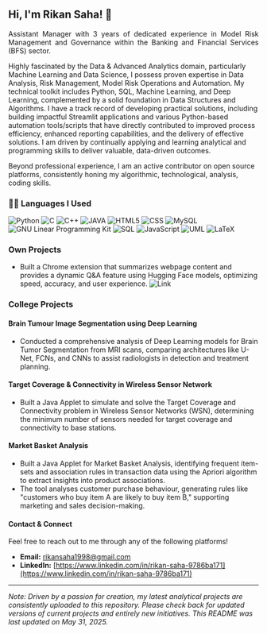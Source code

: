 ## Hi, I'm Rikan Saha! 👋
<p align="justify"> 
  Assistant Manager with 3 years of dedicated experience in Model Risk Management and Governance within the Banking and Financial Services (BFS) sector.

Highly fascinated by the Data & Advanced Analytics domain, particularly Machine Learning and Data Science, I possess proven expertise in Data Analysis, Risk Management, Model Risk Operations and Automation. My technical toolkit includes Python, SQL, Machine Learning, and Deep Learning, complemented by a solid foundation in Data Structures and Algorithms. I have a track record of developing practical solutions, including building impactful Streamlit applications and various Python-based automation tools/scripts that have directly contributed to improved process efficiency, enhanced reporting capabilities, and the delivery of effective solutions. I am driven by continually applying and learning analytical and programming skills to deliver valuable, data-driven outcomes. 

Beyond professional experience, I am an active contributor on open source platforms, consistently honing my algorithmic, technological, analysis, coding skills.

</p>

### 👨‍💻 Languages I Used
<!--START_SECTION:colourise-->
<p align=center>
  
![Python](https://img.shields.io/badge/-Python-3776AB?style=for-the-badge&logo=python&logoColor=white)
![C](https://img.shields.io/badge/-C-007ACC?style=for-the-badge&logo=C&logoColor=white)
![C++](https://img.shields.io/badge/-C++-00599C?style=for-the-badge&logo=c%2b%2b&logoColor=white)
![JAVA](https://img.shields.io/badge/-JAVA-B00078?style=for-the-badge&logo=openjdk&logoColor=white)
![HTML5](https://img.shields.io/badge/-HTML5-E34F26?style=for-the-badge&logo=html5&logoColor=white)
![CSS](https://img.shields.io/badge/-CSS-1572B6?style=for-the-badge&logo=css3&logoColor=white)
![MySQL](https://img.shields.io/badge/-MySQL-005C84?style=for-the-badge&logo=mysql&logoColor=white)
![GNU Linear Programming Kit](https://img.shields.io/badge/-GLPK-00ADD8?style=for-the-badge&logo=gnu&logoColor=white)
![SQL](https://img.shields.io/badge/-SQL-4A90E2?style=for-the-badge&logo=sql&logoColor=white)
![JavaScript](https://img.shields.io/badge/-JavaScript-F7DF1E?style=for-the-badge&logo=javascript&logoColor=black)
![UML](https://img.shields.io/badge/-UML-800080?style=for-the-badge&logo=uml&logoColor=white)
![LaTeX](https://img.shields.io/badge/-LaTeX-008080?style=for-the-badge&logo=latex&logoColor=white)
<!--END_SECTION:colourise-->

### Own Projects
- Built a Chrome extension that summarizes webpage content and provides a dynamic Q&A feature using Hugging Face models, optimizing speed, accuracy, and user experience. ![Link](https://github.com/Rikan-Saha/Artificial-Intelligence)
 

### College Projects
<p align "Justify">
  
#### Brain Tumour Image Segmentation using Deep Learning
- Conducted a comprehensive analysis of Deep Learning models for Brain Tumor Segmentation from MRI scans, comparing architectures like U-Net, FCNs, and CNNs to assist radiologists in detection and treatment planning.
<!-----
- Implemented models from scratch using Python and frameworks like TensorFlow and Keras, evaluating performance with metrics such as Dice Score Coefficient, Accuracy, Intersection over Union.
---->
#### Target Coverage & Connectivity in Wireless Sensor Network
- Built a Java Applet to simulate and solve the Target Coverage and Connectivity problem in Wireless Sensor Networks (WSN), determining the minimum number of sensors needed for target coverage and connectivity to base stations.
<!----
- Integrated the GNU Linear Programming Kit (GLPK) solver for coverage optimization and employed f-factor approximation and the Steiner Tree Algorithm for optimum connection path between sensors and base stations.
--->
#### Market Basket Analysis
- Built a Java Applet for Market Basket Analysis, identifying frequent item-sets and association rules in transaction data using the Apriori algorithm to extract insights into product associations.
- The tool analyses customer purchase behaviour, generating rules like "customers who buy item A are likely to buy item B," supporting marketing and sales decision-making.

</p>

<!----
### On-Going Analytical Projects
<p align="justify">
I'm proficient in coding, with a solid foundation in data analytics. My expertise spans a wide range of analytical techniques, and you can see my capabilities in action by exploring my ongoing projects, which showcase practical applications of these skills.

- [Analysis on House-Price Prediction](https://github.com/Rikan-Saha/DS_ML/tree/main/House-Price)
- [Analysis on Titanic Dataset](https://github.com/Rikan-Saha/DS_ML/tree/main/Titanic)
</p>
--->
#### Contact & Connect

Feel free to reach out to me through any of the following platforms!

* **Email:** [rikansaha1998@gmail.com](mailto:rikansaha1998@gmail.com)
* **LinkedIn:** [https://www.linkedin.com/in/rikan-saha-9786ba171](https://www.linkedin.com/in/rikan-saha-9786ba171)
---
  
*Note: Driven by a passion for creation, my latest analytical projects are consistently uploaded to this repository. Please check back for updated versions of current projects and entirely new initiatives. This README was last updated on May 31, 2025.*

<!--
### Areas of Working/Learning

<p align="center">
<a href="https://github.com/Rikan-Saha/Rikan-Saha"><img src="https://github.com/Rikan-Saha/Rikan-Saha/blob/main/Area-of-focus.png?raw=true" alt="Example" width="100%"/></a> 
</p>
-->
